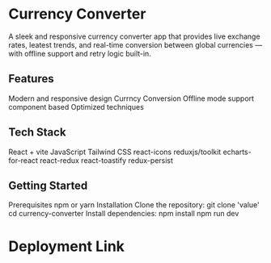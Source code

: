 # Currency Converter
A sleek and responsive currency converter app that provides live exchange rates, leatest trends, and real-time conversion between global currencies — with offline support and retry logic built-in.

## Features
Modern and responsive design
Currncy Conversion
Offline mode support
component based
Optimized techniques

## Tech Stack
React + vite
JavaScript
Tailwind CSS
react-icons
reduxjs/toolkit
echarts-for-react
react-redux
react-toastify
redux-persist

## Getting Started
Prerequisites
npm or yarn
Installation
Clone the repository:
git clone 'value'
cd currency-converter
Install dependencies:
npm install
npm run dev

# Deployment Link 
